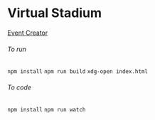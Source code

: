 # Virtual Stadium
[Event Creator](https://palamalama.github.io/virtual_stadium/ "Github.io Event Creator")
###### To run
```npm install```
```npm run build```
```xdg-open index.html```
###### To code
```npm install```
```npm run watch```
